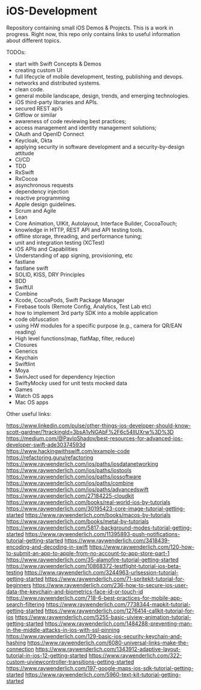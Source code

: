# iOS-Development
Repository containing small iOS Demos &amp; Projects.
This is a work in progress. Right now, this repo only contains links to useful information about different topics.

TODOs:

- start with Swift Concepts & Demos 
- creating custom UI 
- full lifecycle of mobile development, testing, publishing and devops.
- networks and distributed systems.
- clean code.
- general mobile landscape, design, trends, and emerging technologies.
- iOS third-party libraries and APIs.
- secured REST api’s
- Gitflow or similar
- awareness of code reviewing best practices;
- access management and identity management solutions;
- OAuth and OpenID Connect
- Keycloak, Okta
- applying security in software development and a security-by-design attitude
- CI/CD 
- TDD
- RxSwift
- RxCocoa
- asynchronous requests
- dependency injection
- reactive programming
- Apple design guidelines.
- Scrum and Agile
- Lean
- Core Animation, UIKit, Autolayout, Interface Builder, CocoaTouch;
- knowledge in HTTP, REST API and API testing tools.
- offline storage, threading, and performance tuning;
- unit and integration testing (XCTest)
- iOS APIs and Capabilities
- Understanding of app signing, provisioning, etc
- fastlane 
- fastlane swift 
- SOLID, KISS, DRY Principles
- BDD
- SwiftUI
- Combine
- Xcode, CocoaPods, Swift Package Manager
- Firebase tools (Remote Config, Analytics, Test Lab etc)
- how to implement 3rd party SDK into a mobile application
- code obfuscation
- using HW modules for a specific purpose (e.g., camera for QR/EAN reading)
- High level functions(map, flatMap, filter, reduce)
- Closures
- Generics
- Keychain
- Swiftlint
- Moya
- SwinJect used for dependency Injection
- SwiftyMocky used for unit tests mocked data
- Games 
- Watch OS apps
- Mac OS apps

Other useful links:

https://www.linkedin.com/pulse/other-things-ios-developer-should-know-scott-gardner/?trackingId=3bsA1vNGAbF%2F6c54IIUXrw%3D%3D
https://medium.com/@PavloShadov/best-resources-for-advanced-ios-developer-swift-ade30374593d
https://www.hackingwithswift.com/example-code
https://refactoring.guru/refactoring
https://www.raywenderlich.com/ios/paths/iosdatanetworking
https://www.raywenderlich.com/ios/paths/iostools
https://www.raywenderlich.com/ios/paths/iossoftware
https://www.raywenderlich.com/ios/paths/combine
https://www.raywenderlich.com/ios/paths/advancedswift
https://www.raywenderlich.com/27184225-cloudkit
https://www.raywenderlich.com/books/real-world-ios-by-tutorials
https://www.raywenderlich.com/30195423-core-image-tutorial-getting-started
https://www.raywenderlich.com/books/macos-by-tutorials
https://www.raywenderlich.com/books/metal-by-tutorials
https://www.raywenderlich.com/5817-background-modes-tutorial-getting-started
https://www.raywenderlich.com/11395893-push-notifications-tutorial-getting-started
https://www.raywenderlich.com/3418439-encoding-and-decoding-in-swift
https://www.raywenderlich.com/120-how-to-submit-an-app-to-apple-from-no-account-to-app-store-part-1
https://www.raywenderlich.com/35-alamofire-tutorial-getting-started
https://www.raywenderlich.com/10868372-testflight-tutorial-ios-beta-testing
https://www.raywenderlich.com/3244963-urlsession-tutorial-getting-started
https://www.raywenderlich.com/71-spritekit-tutorial-for-beginners
https://www.raywenderlich.com/236-how-to-secure-ios-user-data-the-keychain-and-biometrics-face-id-or-touch-id
https://www.raywenderlich.com/718-6-best-practices-for-mobile-app-search-filtering
https://www.raywenderlich.com/7738344-mapkit-tutorial-getting-started
https://www.raywenderlich.com/1276414-callkit-tutorial-for-ios
https://www.raywenderlich.com/5255-basic-uiview-animation-tutorial-getting-started
https://www.raywenderlich.com/1484288-preventing-man-in-the-middle-attacks-in-ios-with-ssl-pinning
https://www.raywenderlich.com/129-basic-ios-security-keychain-and-hashing
https://www.raywenderlich.com/6080-universal-links-make-the-connection
https://www.raywenderlich.com/1343912-adaptive-layout-tutorial-in-ios-12-getting-started
https://www.raywenderlich.com/322-custom-uiviewcontroller-transitions-getting-started
https://www.raywenderlich.com/197-google-maps-ios-sdk-tutorial-getting-started
https://www.raywenderlich.com/5960-text-kit-tutorial-getting-started

